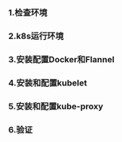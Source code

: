 ### 1.检查环境


### 2.k8s运行环境

### 3.安装配置Docker和Flannel

### 4.安装和配置kubelet

### 5.安装和配置kube-proxy

### 6.验证

